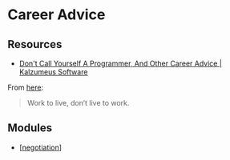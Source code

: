 # Career Advice

Resources
---

- [Don't Call Yourself A Programmer, And Other Career Advice | Kalzumeus Software][1]

<!-- Links -->
[1]: https://www.kalzumeus.com/2011/10/28/dont-call-yourself-a-programmer/

<!-- Links end -->

From [here][1]:

> Work to live, don’t live to work.


Modules
---

- [[negotiation]]

[//begin]: # "Autogenerated link references for markdown compatibility"
[negotiation]: negotiation/negotiation.md "Negotiation"
[//end]: # "Autogenerated link references"
